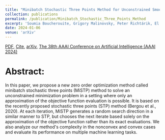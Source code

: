 ```yaml
---
title: "Minibatch Stochastic Three Points Method for Unconstrained Smooth Minimization"
collection: publications
permalink: /publication/Minibatch_Stochastic_Three_Points_Method
excerpt: 'Soumia Boucherouite, Grigory Malinovsky, Peter Richtárik, El Houcine Bergou'
date: 2024-01-06
venue: 'arXiv'
---
```


[PDF](https://arxiv.org/abs/2209.07883.pdf), [Cite](https://grigory-malinovsky.github.io/files/mini3PM.txt), [arXiv](https://arxiv.org/abs/2209.07883), [The 38th AAAI Conference on Artificial Intelligence (AAAI 2024)](https://aaai.org/aaai-conference/) 

Abstract:
======
In this paper, we propose a new zero order optimization method called minibatch stochastic three points (MiSTP) method to solve an unconstrained minimization problem in a setting where only an approximation of the objective function evaluation is possible. It is based on the recently proposed stochastic three points (STP) method (Bergou et al., 2020). At each iteration, MiSTP generates a random search direction in a similar manner to STP, but chooses the next iterate based solely on the approximation of the objective function rather than its exact evaluations. We also analyze our method's complexity in the nonconvex and convex cases and evaluate its performance on multiple machine learning tasks.
